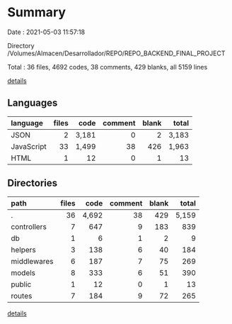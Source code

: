 # Summary

Date : 2021-05-03 11:57:18

Directory /Volumes/Almacen/Desarrollador/REPO/REPO_BACKEND_FINAL_PROJECT

Total : 36 files,  4692 codes, 38 comments, 429 blanks, all 5159 lines

[details](details.md)

## Languages
| language | files | code | comment | blank | total |
| :--- | ---: | ---: | ---: | ---: | ---: |
| JSON | 2 | 3,181 | 0 | 2 | 3,183 |
| JavaScript | 33 | 1,499 | 38 | 426 | 1,963 |
| HTML | 1 | 12 | 0 | 1 | 13 |

## Directories
| path | files | code | comment | blank | total |
| :--- | ---: | ---: | ---: | ---: | ---: |
| . | 36 | 4,692 | 38 | 429 | 5,159 |
| controllers | 7 | 647 | 9 | 183 | 839 |
| db | 1 | 6 | 1 | 2 | 9 |
| helpers | 3 | 138 | 6 | 40 | 184 |
| middlewares | 6 | 187 | 7 | 75 | 269 |
| models | 8 | 333 | 6 | 51 | 390 |
| public | 1 | 12 | 0 | 1 | 13 |
| routes | 7 | 184 | 9 | 72 | 265 |

[details](details.md)